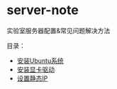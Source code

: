 # server-note
实验室服务器配置&amp;常见问题解决方法

目录：
- [安装Ubuntu系统](./安装Ubuntu系统.md)
- [安装显卡驱动](./安装显卡驱动.md)
- [设置静态IP](./设置静态IP.md)
